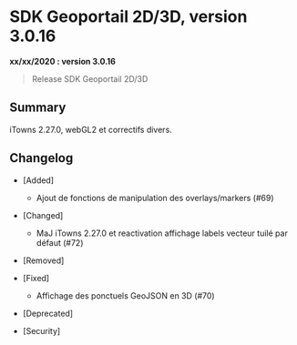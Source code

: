 # SDK Geoportail 2D/3D, version 3.0.16

**xx/xx/2020 : version 3.0.16**
> Release SDK Geoportail 2D/3D

## Summary

iTowns 2.27.0, webGL2 et correctifs divers.

## Changelog

* [Added]

    - Ajout de fonctions de manipulation des overlays/markers (#69)

* [Changed]

    - MaJ iTowns 2.27.0 et reactivation affichage labels vecteur tuilé par défaut (#72)
    
* [Removed]

* [Fixed]

    - Affichage des ponctuels GeoJSON en 3D (#70)

* [Deprecated]

* [Security]
